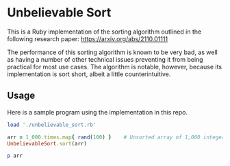 # Unbelievable Sort

This is a Ruby implementation of the sorting algorithm outlined in the following
research paper: https://arxiv.org/abs/2110.01111

The performance of this sorting algorithm is known to be very bad, as well as
having a number of other technical issues preventing it from being practical for
most use cases. The algorithm is notable, however, because its implementation is
sort short, albeit a little counterintuitive.

## Usage

Here is a sample program using the implementation in this repo.

```ruby
load './unbelievable_sort.rb'

arr = 1_000.times.map{ rand(100) }    # Unsorted array of 1,000 integers
UnbelievableSort.sort(arr)

p arr
```
